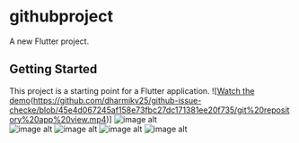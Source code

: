 # githubproject

A new Flutter project.

## Getting Started

This project is a starting point for a Flutter application.
![[Watch the demo](https://github.com/dharmikv25/github-issue-checke/blob/31b72c68bdd80176fb9404233e9ff12d86aaeeba/first%20view.jpg)(https://github.com/dharmikv25/github-issue-checke/blob/45e4d067245af158e73fbc27dc171381ee20f735/git%20repository%20app%20view.mp4)]
![image alt](https://github.com/dharmikv25/github-issue-checke/blob/31b72c68bdd80176fb9404233e9ff12d86aaeeba/first%20view.jpg)
<br>
![image alt](https://github.com/dharmikv25/github-issue-checke/blob/c4228368c99efbfce09c08a52badc5b0f868a351/screen%20drawerButton.jpg)
![image alt](https://github.com/dharmikv25/github-issue-checke/blob/6346746d4c37a5bfa14142b44a626c19f7583072/git%20repository%20issue%20state%20all.jpg)
![image alt](https://github.com/dharmikv25/github-issue-checke/blob/b281dfbdb790d16dd4f59788c7913ea535e8830f/git%20repository%20issue%20state%20open.jpg)
![image alt](https://github.com/dharmikv25/github-issue-checke/blob/289395106f98a15c488aec06dd4f1ec0568ae1cd/git%20repository%20issue%20state%20close.jpg)

